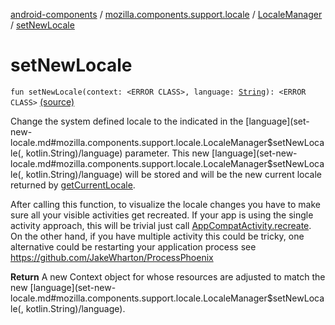 [android-components](../../index.md) / [mozilla.components.support.locale](../index.md) / [LocaleManager](index.md) / [setNewLocale](./set-new-locale.md)

# setNewLocale

`fun setNewLocale(context: <ERROR CLASS>, language: `[`String`](https://kotlinlang.org/api/latest/jvm/stdlib/kotlin/-string/index.html)`): <ERROR CLASS>` [(source)](https://github.com/mozilla-mobile/android-components/blob/master/components/support/locale/src/main/java/mozilla/components/support/locale/LocaleManager.kt#L33)

Change the system defined locale to the indicated in the [language](set-new-locale.md#mozilla.components.support.locale.LocaleManager$setNewLocale(, kotlin.String)/language) parameter.
This new [language](set-new-locale.md#mozilla.components.support.locale.LocaleManager$setNewLocale(, kotlin.String)/language) will be stored and will be the new current locale returned by [getCurrentLocale](get-current-locale.md).

After calling this function, to visualize the locale changes you have to make sure all your visible activities
get recreated. If your app is using the single activity approach, this will be trivial just call
[AppCompatActivity.recreate](#). On the other hand, if you have multiple activity this could be tricky, one
alternative could be restarting your application process see https://github.com/JakeWharton/ProcessPhoenix

**Return**
A new Context object for whose resources are adjusted to match the new [language](set-new-locale.md#mozilla.components.support.locale.LocaleManager$setNewLocale(, kotlin.String)/language).

